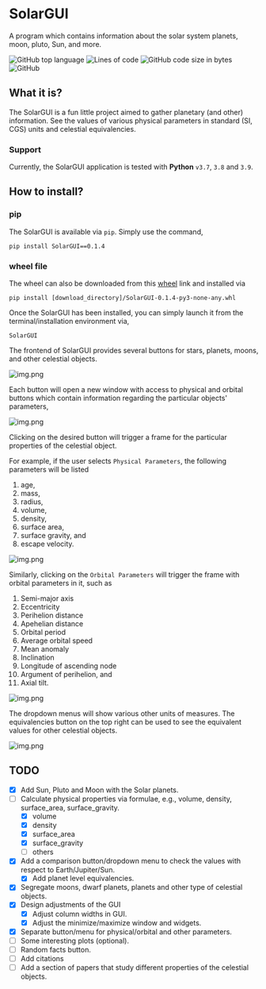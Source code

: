 # SolarGUI

A program which contains information about the solar system planets, moon, pluto, Sun, and more.

![GitHub top language](https://img.shields.io/github/languages/top/AstrophysicsAndPython/SolarGUI)
![Lines of code](https://img.shields.io/tokei/lines/github/AstrophysicsAndPython/SolarGUI)
![GitHub code size in bytes](https://img.shields.io/github/languages/code-size/AstrophysicsAndPython/SolarGUI)
![GitHub](https://img.shields.io/github/license/AstrophysicsAndPython/SolarGUI)
## What it is?

The SolarGUI is a fun little project aimed to gather planetary (and other) information. See the values of various
physical parameters in standard (SI, CGS) units and celestial equivalencies.

### Support

Currently, the SolarGUI application is tested with **Python** `v3.7`, `3.8` and `3.9`.

## How to install?

### pip

The SolarGUI is available via `pip`. Simply use the command,

`pip install SolarGUI==0.1.4`

### wheel file

The wheel can also be downloaded from
this [wheel](https://github.com/AstrophysicsAndPython/SolarGUI/releases/download/v0.1.4/SolarGUI-0.1.4-py3-none-any.whl)
link and installed via

`pip install [download_directory]/SolarGUI-0.1.4-py3-none-any.whl`

Once the SolarGUI has been installed, you can simply launch it from the terminal/installation environment via,

`SolarGUI`

The frontend of SolarGUI provides several buttons for stars, planets, moons, and other celestial objects.

![img.png](images/SolarGUI__frontEnd.png)

Each button will open a new window with access to physical and orbital buttons which contain information regarding the
particular objects' parameters,

![img.png](images/SolarGUI__propertyView.png)

Clicking on the desired button will trigger a frame for the particular properties of the celestial object.

For example, if the user selects `Physical Parameters`, the following parameters will be listed

1. age,
2. mass,
3. radius,
4. volume,
5. density,
6. surface area,
7. surface gravity, and
8. escape velocity.

![img.png](images/SolarGUI__physicalParameters.png)

Similarly, clicking on the `Orbital Parameters` will trigger the frame with orbital parameters in it, such as

1. Semi-major axis
2. Eccentricity
3. Perihelion distance
4. Apehelian distance
5. Orbital period
6. Average orbital speed
7. Mean anomaly
8. Inclination
9. Longitude of ascending node
10. Argument of perihelion, and
11. Axial tilt.

![img.png](images/SolarGUI__orbitalParameters.png)

The dropdown menus will show various other units of measures. The equivalencies button on the top right can be used to
see the equivalent values for other celestial objects.

![img.png](images/SolarGUI__equivalencies.png)

## TODO

- [x] Add Sun, Pluto and Moon with the Solar planets.
- [ ] Calculate physical properties via formulae, e.g., volume, density, surface_area, surface_gravity.
  - [x] volume
  - [x] density
  - [x] surface_area
  - [x] surface_gravity
  - [ ] others
- [x] Add a comparison button/dropdown menu to check the values with respect to Earth/Jupiter/Sun.
  - [x] Add planet level equivalencies.
- [x] Segregate moons, dwarf planets, planets and other type of celestial objects.
- [x] Design adjustments of the GUI
  - [x] Adjust column widths in GUI.
  - [x] Adjust the minimize/maximize window and widgets.
- [x] Separate button/menu for physical/orbital and other parameters.
- [ ] Some interesting plots (optional).
- [ ] Random facts button.
- [ ] Add citations
- [ ] Add a section of papers that study different properties of the celestial objects.
